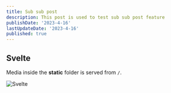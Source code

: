 ```yaml
---
title: Sub sub post
description: This post is used to test sub sub post feature
publishDate: '2023-4-16'
lastUpdateDate: '2023-4-16'
published: true
---
```


## Svelte

Media inside the **static** folder is served from `/`.

![Svelte](/favicon/apple-icon-76x76.png)
